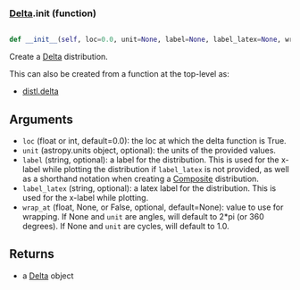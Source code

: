 ### [Delta](Delta.md).__init__ (function)


```py

def __init__(self, loc=0.0, unit=None, label=None, label_latex=None, wrap_at=None)

```



Create a [Delta](Delta.md) distribution.

This can also be created from a function at the top-level as:

* [distl.delta](distl.delta.md)

Arguments
--------------
* `loc` (float or int, default=0.0): the loc at which the delta function is True.
* `unit` (astropy.units object, optional): the units of the provided values.
* `label` (string, optional): a label for the distribution.  This is used
    for the x-label while plotting the distribution if `label_latex` is not provided,
    as well as a shorthand notation when creating a [Composite](Composite.md) distribution.
* `label_latex` (string, optional): a latex label for the distribution.  This is used
    for the x-label while plotting.
* `wrap_at` (float, None, or False, optional, default=None): value to
    use for wrapping.  If None and `unit` are angles, will default to
    2*pi (or 360 degrees).  If None and `unit` are cycles, will default
    to 1.0.

Returns
--------
* a [Delta](Delta.md) object

